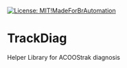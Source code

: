 [![License: MIT](https://img.shields.io/badge/License-MIT-yellow.svg)](https://opensource.org/licenses/MIT)[!MadeForBrAutomation](https://github.com/hilch/MadeForBrAutomationBadge/releases/download/V1.0.0/Made-For-BrAutomation.svg)

# TrackDiag
Helper Library for ACOOStrak diagnosis
